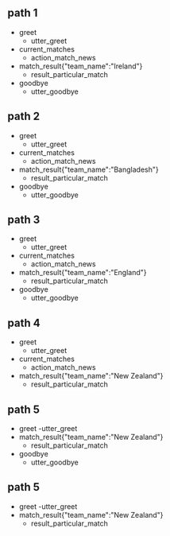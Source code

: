 ## path 1
* greet
   - utter_greet
* current_matches
   - action_match_news
* match_result{"team_name":"Ireland"}
   - result_particular_match
* goodbye
   - utter_goodbye
## path 2
* greet
   - utter_greet
* current_matches
   - action_match_news
* match_result{"team_name":"Bangladesh"}
   - result_particular_match
* goodbye
   - utter_goodbye
## path 3
* greet
   - utter_greet
* current_matches
   - action_match_news
* match_result{"team_name":"England"}
   - result_particular_match
* goodbye
   - utter_goodbye
## path 4
* greet
   - utter_greet
* current_matches
   - action_match_news
* match_result{"team_name":"New Zealand"}
   - result_particular_match
## path 5
* greet
    -utter_greet
* match_result{"team_name":"New Zealand"}
   - result_particular_match
* goodbye
   - utter_goodbye
## path 5
* greet
    -utter_greet
* match_result{"team_name":"New Zealand"}
   - result_particular_match
